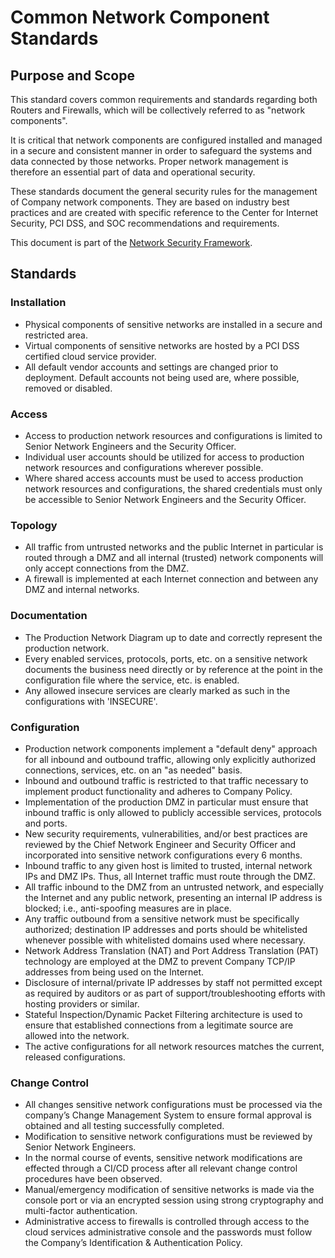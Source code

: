 
# Common Network Component Standards

## Purpose and Scope

This standard covers common requirements and standards regarding both Routers and Firewalls, which will be collectively referred to as "network components".

It is critical that network components are configured installed and managed in a secure and consistent manner in order to safeguard the systems and data connected by those networks. Proper network management is therefore an essential part of data and operational security.

These standards document the general security rules for the management of Company network components. They are based on industry best practices and are created with specific reference to the Center for Internet Security, PCI DSS, and SOC recommendations and requirements.

 This document is part of the [Network Security Framework](../Network%20Security%20Framework.md).

## Standards




### Installation

* Physical components of sensitive networks are installed in a secure and restricted area.
* Virtual components of sensitive networks are hosted by a PCI DSS certified cloud service provider.
* All default vendor accounts and settings are changed prior to deployment. Default accounts not being used are, where possible, removed or disabled. 

### Access

* Access to production network resources and configurations is limited to Senior Network Engineers and the Security Officer.
* Individual user accounts should be utilized for access to production network resources and configurations wherever possible.
* Where shared access accounts must be used to access production network resources and configurations, the shared credentials must only be accessible to Senior Network Engineers and the Security Officer.

### Topology

* All traffic from untrusted networks and the public Internet in particular is routed through a DMZ and all internal (trusted) network components will only accept connections from the DMZ.
* A firewall is implemented at each Internet connection and between any DMZ and internal networks.

### Documentation

* The Production Network Diagram up to date and correctly represent the production network.
* Every enabled services, protocols, ports, etc. on a sensitive network documents the business need directly or by reference at the point in the configuration file where the service, etc. is enabled.
* Any allowed insecure services are clearly marked as such in the configurations with 'INSECURE'.

### Configuration

* Production network components implement a "default deny" approach for all inbound and outbound traffic, allowing only explicitly authorized connections, services, etc. on an "as needed" basis.
* Inbound and outbound traffic is restricted to that traffic necessary to implement product functionality and adheres to Company Policy.
* Implementation of the production DMZ in particular must ensure that inbound traffic is only allowed to publicly accessible services, protocols and ports. 
* New security requirements, vulnerabilities, and/or best practices are reviewed by the Chief Network Engineer and Security Officer and incorporated into sensitive network configurations every 6 months.
* Inbound traffic to any given host is limited to trusted, internal network IPs and DMZ IPs. Thus, all Internet traffic must route through the DMZ.
* All traffic inbound to the DMZ from an untrusted network, and especially the Internet and any public network, presenting an internal IP address is blocked; i.e., anti-spoofing measures are in place. 
* Any traffic outbound from a sensitive network must be specifically authorized; destination IP addresses and ports should be whitelisted whenever possible with whitelisted domains used where necessary.
* Network Address Translation (NAT) and Port Address Translation (PAT) technology are employed at the DMZ to prevent Company TCP/IP addresses from being used on the Internet. 
* Disclosure of internal/private IP addresses by staff not permitted except as required by auditors or as part of support/troubleshooting efforts with hosting providers or similar. 
* Stateful Inspection/Dynamic Packet Filtering architecture is used to ensure that established connections from a legitimate source are allowed into the network.
* The active configurations for all network resources matches the current, released configurations.

### Change Control

* All changes sensitive network configurations must be processed via the company’s Change Management System to ensure formal approval is obtained and all testing successfully completed. 
* Modification to sensitive network configurations must be reviewed by Senior Network Engineers.
* In the normal course of events, sensitive network modifications are effected through a CI/CD process after all relevant change control procedures have been observed.
* Manual/emergency modification of sensitive networks is made via the console port or via an encrypted session using strong cryptography and multi-factor authentication. 
* Administrative access to firewalls is controlled through access to the cloud services administrative console and the passwords must follow the Company’s Identification & Authentication Policy.


